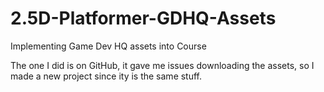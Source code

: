 # 2.5D-Platformer-GDHQ-Assets
Implementing Game Dev HQ assets into Course

The one I did is on GitHub, it gave me issues downloading the assets, so I made a new project since ity is the same stuff.
